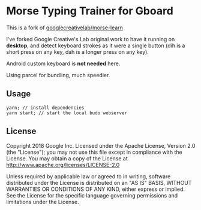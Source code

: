 # Morse Typing Trainer for Gboard
This is a fork of [googlecreativelab/morse-learn](https://github.com/googlecreativelab/morse-learn)

I've forked Google Creative's Lab original work to have it running on **desktop**, and detect keyboard strokes as it were a single button (dih is a short press on any key, dah is a longer press on any key).

Android custom keyboard is **not needed** here.

Using parcel for bundling, much speedier.

## Usage
```
yarn; // install dependencies
yarn start; // start the local budo webserver
```

## License
Copyright 2018 Google Inc.
Licensed under the Apache License, Version 2.0 (the "License"); you may not use this file except in compliance with the License. You may obtain a copy of the License at
http://www.apache.org/licenses/LICENSE-2.0

Unless required by applicable law or agreed to in writing, software distributed under the License is distributed on an "AS IS" BASIS, WITHOUT WARRANTIES OR CONDITIONS OF ANY KIND, either express or implied. See the License for the specific language governing permissions and limitations under the License.
